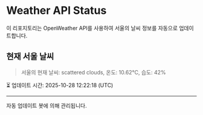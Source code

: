 
# Weather API Status

이 리포지토리는 OpenWeather API를 사용하여 서울의 날씨 정보를 자동으로 업데이트합니다.

## 현재 서울 날씨
> 서울의 현재 날씨: scattered clouds, 온도: 10.62°C, 습도: 42%

⏳ 업데이트 시간: 2025-10-28 12:22:18 (UTC)

---
자동 업데이트 봇에 의해 관리됩니다.
